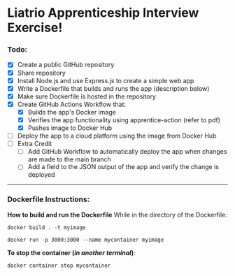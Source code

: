 # Liatrio Apprenticeship Interview Exercise!

### Todo: 
- [x] Create a public GitHub repository
- [x] Share repository
- [x] Install Node.js and use Express.js to create a simple web app
- [x] Write a Dockerfile that builds and runs the app (description below)
- [x] Make sure Dockerfile is hosted in the repository
- [x] Create GitHub Actions Workflow that:
   - [x] Builds the app's Docker image
   - [x] Verifies the app functionality using apprentice-action (refer to pdf)
   - [x] Pushes image to Docker Hub
- [ ] Deploy the app to a cloud platform using the image from Docker Hub
- [ ] Extra Credit
   - [ ] Add GitHub Workflow to automatically deploy the app when changes are made to the main branch
   - [ ] Add a field to the JSON output of the app and verify the change is deployed

***

### Dockerfile Instructions:

**How to build and run the Dockerfile**
While in the directory of the Dockerfile:

`docker build . -t myimage`

`docker run -p 3000:3000 --name mycontainer myimage`

**To stop the container (*in another terminal*)**:

`docker container stop mycontainer`
